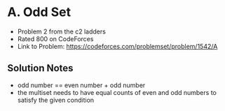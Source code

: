 # A. Odd Set

* Problem 2 from the c2 ladders
* Rated 800 on CodeForces
* Link to Problem: https://codeforces.com/problemset/problem/1542/A

## Solution Notes

* odd number == even number + odd number
* the multiset needs to have equal counts of even and odd numbers to satisfy the given condition